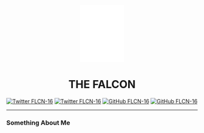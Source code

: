 <section align="center">
  <img src="./images/logo.svg" height="150" alt="The Falcon (FLCN16)" />
</section>

# <center>**THE FALCON**</center>

<p align="center">

[![Twitter FLCN-16](https://img.shields.io/badge/flcn__16-%231DA1F2.svg?style=for-the-badge&logo=Twitter&logoColor=white)](https://twitter.com/flcn_16)
[![Twitter FLCN-16](https://img.shields.io/badge/Rishabh%20R.-%230077B5.svg?style=for-the-badge&logo=linkedin&logoColor=white)](https://www.linkedin.com/in/flcn16/)
[![GitHub FLCN-16](https://img.shields.io/badge/FLCN--16-%23121011.svg?style=for-the-badge&logo=github&logoColor=white)](https://github.com/FLCN-16)
[![GitHub FLCN-16](https://img.shields.io/badge/flcn16-%23E4405F.svg?style=for-the-badge&logo=Instagram&logoColor=white)](https://github.com/FLCN-16)

</p>

---

### Something About Me
